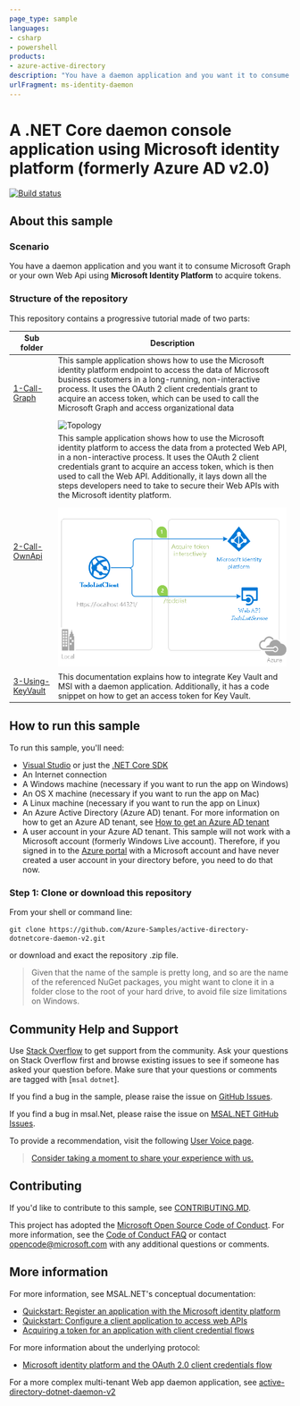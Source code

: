 ```yaml
---
page_type: sample
languages:
- csharp
- powershell
products:
- azure-active-directory
description: "You have a daemon application and you want it to consume Microsoft Graph or your own Web Api using Microsoft Identity Platform to acquire tokens."
urlFragment: ms-identity-daemon
---
```


# A .NET Core daemon console application using Microsoft identity platform (formerly Azure AD v2.0)

[![Build status](https://identitydivision.visualstudio.com/IDDP/_apis/build/status/AAD%20Samples/.NET%20client%20samples/active-directory-dotnetcore-daemon-v2%20CI)](https://identitydivision.visualstudio.com/IDDP/_build/latest?definitionId=695)

## About this sample

### Scenario

You have a daemon application and you want it to consume Microsoft Graph or your own Web Api using **Microsoft Identity Platform** to acquire tokens.

### Structure of the repository

This repository contains a progressive tutorial made of two parts:

Sub folder                    | Description
----------------------------- | -----------
[1-Call-Graph](https://github.com/Azure-Samples/active-directory-dotnetcore-daemon-v2/tree/master/1-Call-MSGraph) | This sample application shows how to use the Microsoft identity platform endpoint to access the data of Microsoft business customers in a long-running, non-interactive process. It uses the OAuth 2 client credentials grant to acquire an access token, which can be used to call the Microsoft Graph and access organizational data </p> ![Topology](./1-Call-MSGraph/ReadmeFiles/topology.png)
[2-Call-OwnApi](https://github.com/Azure-Samples/active-directory-dotnetcore-daemon-v2/tree/master/2-Call-OwnApi)  | This sample application shows how to use the Microsoft identity platform to access the data from a protected Web API, in a non-interactive process. It uses the OAuth 2 client credentials grant to acquire an access token, which is then used to call the Web API. Additionally, it lays down all the steps developers need to take to secure their Web APIs with the Microsoft identity platform. </p>  ![Topology](./2-Call-OwnApi/ReadmeFiles/topology.png)
[3-Using-KeyVault](https://github.com/Azure-Samples/active-directory-dotnetcore-daemon-v2/tree/master/3-Using-KeyVault)  | This documentation explains how to integrate Key Vault and MSI with a daemon application. Additionally, it has a code snippet on how to get an access token for Key Vault.

## How to run this sample

To run this sample, you'll need:

- [Visual Studio](https://aka.ms/vsdownload) or just the [.NET Core SDK](https://www.microsoft.com/net/learn/get-started)
- An Internet connection
- A Windows machine (necessary if you want to run the app on Windows)
- An OS X machine (necessary if you want to run the app on Mac)
- A Linux machine (necessary if you want to run the app on Linux)
- An Azure Active Directory (Azure AD) tenant. For more information on how to get an Azure AD tenant, see [How to get an Azure AD tenant](https://azure.microsoft.com/en-us/documentation/articles/active-directory-howto-tenant/)
- A user account in your Azure AD tenant. This sample will not work with a Microsoft account (formerly Windows Live account). Therefore, if you signed in to the [Azure portal](https://portal.azure.com) with a Microsoft account and have never created a user account in your directory before, you need to do that now.

### Step 1:  Clone or download this repository

From your shell or command line:

```Shell
git clone https://github.com/Azure-Samples/active-directory-dotnetcore-daemon-v2.git
```

or download and exact the repository .zip file.

> Given that the name of the sample is pretty long, and so are the name of the referenced NuGet packages, you might want to clone it in a folder close to the root of your hard drive, to avoid file size limitations on Windows.

## Community Help and Support

Use [Stack Overflow](http://stackoverflow.com/questions/tagged/msal) to get support from the community.
Ask your questions on Stack Overflow first and browse existing issues to see if someone has asked your question before.
Make sure that your questions or comments are tagged with [`msal` `dotnet`].

If you find a bug in the sample, please raise the issue on [GitHub Issues](https://github.com/Azure-Samples/active-directory-dotnetcore-daemon-v2/issues).

If you find a bug in msal.Net, please raise the issue on [MSAL.NET GitHub Issues](https://github.com/AzureAD/microsoft-authentication-library-for-dotnet/issues).

To provide a recommendation, visit the following [User Voice page](https://feedback.azure.com/forums/169401-azure-active-directory).

> [Consider taking a moment to share your experience with us.](https://forms.office.com/Pages/ResponsePage.aspx?id=v4j5cvGGr0GRqy180BHbRy8G199fkJNDjJ9kJaxUJIhUNUJGSDU1UkxFMlRSWUxGVTlFVkpGT0tOTi4u)

## Contributing

If you'd like to contribute to this sample, see [CONTRIBUTING.MD](https://github.com/Azure-Samples/active-directory-dotnetcore-daemon-v2/blob/master/CONTRIBUTING.md).

This project has adopted the [Microsoft Open Source Code of Conduct](https://opensource.microsoft.com/codeofconduct/). For more information, see the [Code of Conduct FAQ](https://opensource.microsoft.com/codeofconduct/faq/) or contact [opencode@microsoft.com](mailto:opencode@microsoft.com) with any additional questions or comments.

## More information

For more information, see MSAL.NET's conceptual documentation:

- [Quickstart: Register an application with the Microsoft identity platform](https://docs.microsoft.com/azure/active-directory/develop/quickstart-register-app)
- [Quickstart: Configure a client application to access web APIs](https://docs.microsoft.com/azure/active-directory/develop/quickstart-configure-app-access-web-apis)
- [Acquiring a token for an application with client credential flows](https://aka.ms/msal-net-client-credentials)

For more information about the underlying protocol:

- [Microsoft identity platform and the OAuth 2.0 client credentials flow](https://docs.microsoft.com/en-us/azure/active-directory/develop/v2-oauth2-client-creds-grant-flow)

For a more complex multi-tenant Web app daemon application, see [active-directory-dotnet-daemon-v2](https://github.com/Azure-Samples/active-directory-dotnet-daemon-v2)
